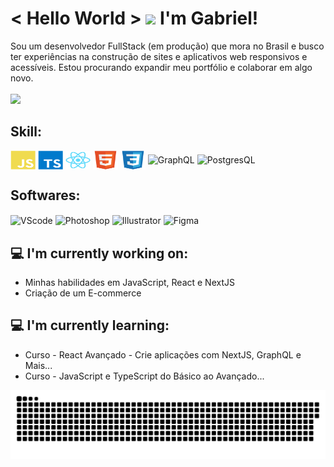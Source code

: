 <h1> < Hello World > <img src="https://camo.githubusercontent.com/e8e7b06ecf583bc040eb60e44eb5b8e0ecc5421320a92929ce21522dbc34c891/68747470733a2f2f6d656469612e67697068792e636f6d2f6d656469612f6876524a434c467a6361737252346961377a2f67697068792e676966" width="30px" data-canonical-src="https://media.giphy.com/media/hvRJCLFzcasrR4ia7z/giphy.gif" style="max-width: 100%;"> I'm Gabriel! </h1>
  Sou um desenvolvedor FullStack (em produção) que mora no Brasil e busco ter experiências na construção de sites e aplicativos web responsivos e acessíveis. Estou procurando expandir meu portfólio e colaborar em algo novo.
  
  <br>
  <br>
  
  <div>
  <a href="https://instagram.com/gab_hsb" rel="nofollow"><img src="https://camo.githubusercontent.com/acaa286597b43c96dc02b69b90de15a65c52063e31835b763a061cc815f64bac/68747470733a2f2f696d672e736869656c64732e696f2f62616467652f2d496e7374616772616d2d2532334534343035463f7374796c653d666f722d7468652d6261646765266c6f676f3d696e7374616772616d266c6f676f436f6c6f723d7768697465" data-canonical-src="https://img.shields.io/badge/-Instagram-%23E4405F?style=for-the-badge&amp;logo=instagram&amp;logoColor=white" style="max-width: 100%;"></a>
  </div>
  
  <h2> Skill: </h2>
  <div>
  <img align="center" alt="Rafa-Js" height="30" width="40" src="https://raw.githubusercontent.com/devicons/devicon/master/icons/javascript/javascript-plain.svg" style="max-width: 100%;">
  <img align="center" alt="Rafa-Ts" height="30" width="40" src="https://raw.githubusercontent.com/devicons/devicon/master/icons/typescript/typescript-plain.svg" style="max-width: 100%;">
  <img align="center" alt="Rafa-React" height="30" width="40" src="https://raw.githubusercontent.com/devicons/devicon/master/icons/react/react-original.svg" style="max-width: 100%;">
  <img align="center" alt="Rafa-HTML" height="30" width="40" src="https://raw.githubusercontent.com/devicons/devicon/master/icons/html5/html5-original.svg" style="max-width: 100%;">
  <img align="center" alt="Rafa-CSS" height="30" width="40" src="https://raw.githubusercontent.com/devicons/devicon/master/icons/css3/css3-original.svg" style="max-width: 100%;">
    <img align="center" alt="GraphQL" height="30" width="40" src="https://cdn.jsdelivr.net/gh/devicons/devicon/icons/graphql/graphql-plain.svg" style="max-width: 100%;">
    <img align="center" alt="PostgresQL" height="30" width="40" src="https://cdn.jsdelivr.net/gh/devicons/devicon/icons/postgresql/postgresql-original.svg" style="max-width: 100%;">
</div>
    <h2> Softwares: </h2>
  <div>
  <img align="center" alt="VScode" height="30" width="40" src="https://cdn.jsdelivr.net/gh/devicons/devicon/icons/vscode/vscode-original.svg" style="max-width: 100%;">
  <img align="center" alt="Photoshop" height="30" width="40" src="https://cdn.jsdelivr.net/gh/devicons/devicon/icons/photoshop/photoshop-plain.svg" style="max-width: 100%;">
  <img align="center" alt="Illustrator" height="30" width="40" src="https://cdn.jsdelivr.net/gh/devicons/devicon/icons/illustrator/illustrator-plain.svg" style="max-width: 100%;">
  <img align="center" alt="Figma" height="30" width="40" src="https://cdn.jsdelivr.net/gh/devicons/devicon/icons/figma/figma-original.svg" style="max-width: 100%;">
</div>
  <div>
    
  <h2>💻 I'm currently working on: </h2>
  <ul>
    <li>Minhas habilidades em JavaScript, React e NextJS</li>
    <li>Criação de um E-commerce</li>
  </ul>
  
  <h2>💻 I'm currently learning: </h2>
  <ul>
    <li>Curso - React Avançado - Crie aplicações com NextJS, GraphQL e Mais...</li>
    <li>Curso - JavaScript e TypeScript do Básico ao Avançado...</li>
  </ul>
  </div>
  

  ![Snake animation](https://github.com/GabrielNXS/GabrielNXS/blob/output/github-contribution-grid-snake.svg)
  
  
